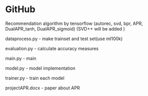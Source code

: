 # GitHub
Recommendation algorithm by tensorflow
(autorec, svd, bpr, APR, DualAPR_tanh, DualAPR_sigmoid)
(SVD++ will be added )

dataprocess.py - make trainset and test set(use ml100k)

evaluation.py - calculate accuracy measures

main.py - main

model.py - model implementation

trainer.py - train each model

projectAPR.docx - paper about APR
